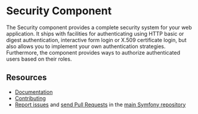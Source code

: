 Security Component
==================

The Security component provides a complete security system for your web
application. It ships with facilities for authenticating using HTTP basic or
digest authentication, interactive form login or X.509 certificate login, but
also allows you to implement your own authentication strategies. Furthermore,
the component provides ways to authorize authenticated users based on their
roles.

Resources
---------

  * [Documentation](https://symfony.com/doc/current/components/security/index.html)
  * [Contributing](https://symfony.com/doc/current/contributing/index.html)
  * [Report issues](https://github.com/symfony/symfony/issues) and
    [send Pull Requests](https://github.com/symfony/symfony/pulls)
    in the [main Symfony repository](https://github.com/symfony/symfony)
